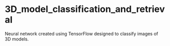 # 3D_model_classification_and_retrieval
Neural network created using TensorFlow designed to classify images of 3D models.
